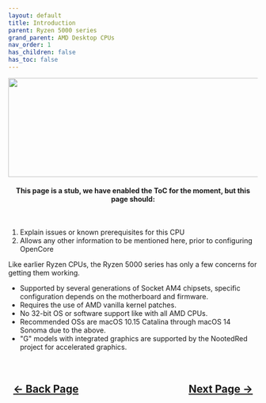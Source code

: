 ```yaml
---
layout: default
title: Introduction
parent: Ryzen 5000 series
grand_parent: AMD Desktop CPUs
nav_order: 1
has_children: false
has_toc: false
---
```


<style>
  .navigation-container {
    display: flex;
    justify-content: space-between;
    align-items: center;
    width: 100%;
  }
  
  .nav-button {
    margin: 10px;
  }
</style>

<p align="center">
  <img width="650" height="200" src="../../../../../assets/Header-Placeholder.png">
</p>

<h4 align="center">This page is a stub, we have enabled the ToC for the moment, but this page should:</h4>
<br>

1. Explain issues or known prerequisites for this CPU
2. Allows any other information to be mentioned here, prior to configuring OpenCore

Like earlier Ryzen CPUs, the Ryzen 5000 series has only a few concerns for getting them working.

- Supported by several generations of Socket AM4 chipsets, specific configuration depends on the motherboard and firmware.
- Requires the use of AMD vanilla kernel patches.
- No 32-bit OS or software support like with all AMD CPUs.
- Recommended OSs are macOS 10.15 Catalina through macOS 14 Sonoma due to the above.
- "G" models with integrated graphics are supported by the NootedRed project for accelerated graphics.

<h2 align="center">
  <br>
  <div class="navigation-container">
    <a class="nav-button" href="../index/">&larr; Back Page</a>
    <a class="nav-button" href="../02-ACPI/">Next Page &rarr;</a>
  </div>
  <br>
</h2>

